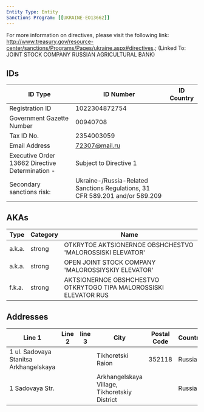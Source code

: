 ```yaml
---
Entity Type: Entity
Sanctions Program: [[UKRAINE-EO13662]]
---
```

For more information on directives, please visit the following link: http://www.treasury.gov/resource-center/sanctions/Programs/Pages/ukraine.aspx#directives.; (Linked To: JOINT STOCK COMPANY RUSSIAN AGRICULTURAL BANK)

## IDs
| ID Type | ID Number | ID Country |
|---------|-----------|------------|
| Registration ID | 1022304872754 |  |
| Government Gazette Number | 00940708 |  |
| Tax ID No. | 2354003059 |  |
| Email Address | 72307@mail.ru |  |
| Executive Order 13662 Directive Determination - | Subject to Directive 1 |  |
| Secondary sanctions risk: | Ukraine-/Russia-Related Sanctions Regulations, 31 CFR 589.201 and/or 589.209 |  |


## AKAs
| Type | Category | Name      | 
|------|----------|-----------|
| a.k.a. | strong | OTKRYTOE AKTSIONERNOE OBSHCHESTVO 'MALOROSSISKI ELEVATOR' |
| a.k.a. | strong | OPEN JOINT STOCK COMPANY 'MALOROSSIYSKIY ELEVATOR' |
| f.k.a. | strong | AKTSIONERNOE OBSHCHESTVO OTKRYTOGO TIPA MALOROSSISKI ELEVATOR RUS |


## Addresses
| Line 1 | Line 2 | line 3 | City | Postal Code| Country | 
|--------|--------|--------|------|------------|---------|
| 1 ul. Sadovaya Stanitsa Arkhangelskaya |  |  | Tikhoretski Raion | 352118 | Russia |
| 1 Sadovaya Str. |  |  | Arkhangelskaya Village, Tikhoretskiy District |  | Russia |

